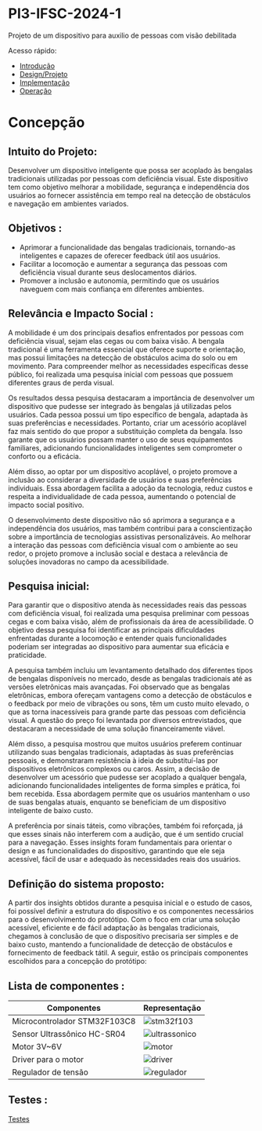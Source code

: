 # PI3-IFSC-2024-1

Projeto de um dispositivo para auxilio de pessoas com visão debilitada

Acesso rápido:

  - [Introdução](./README.md)
  - [Design/Projeto](./design.md)
  - [Implementação](./implementação.md)
  - [Operação](./operação.md)

# Concepção

## Intuito do Projeto:

Desenvolver um dispositivo inteligente que possa ser acoplado às bengalas tradicionais utilizadas por pessoas com deficiência visual. Este dispositivo tem como objetivo melhorar a mobilidade, segurança e independência dos usuários ao fornecer assistência em tempo real na detecção de obstáculos e navegação em ambientes variados.

## Objetivos :

 -   Aprimorar a funcionalidade das bengalas tradicionais, tornando-as inteligentes e capazes de oferecer feedback útil aos usuários.
 -   Facilitar a locomoção e aumentar a segurança das pessoas com deficiência visual durante seus deslocamentos diários.
 -   Promover a inclusão e autonomia, permitindo que os usuários naveguem com mais confiança em diferentes ambientes.

## Relevância e Impacto Social :

A mobilidade é um dos principais desafios enfrentados por pessoas com deficiência visual, sejam elas cegas ou com baixa visão. A bengala tradicional é uma ferramenta essencial que oferece suporte e orientação, mas possui limitações na detecção de obstáculos acima do solo ou em movimento. Para compreender melhor as necessidades específicas desse público, foi realizada uma pesquisa inicial com pessoas que possuem diferentes graus de perda visual.

Os resultados dessa pesquisa destacaram a importância de desenvolver um dispositivo que pudesse ser integrado às bengalas já utilizadas pelos usuários. Cada pessoa possui um tipo específico de bengala, adaptada às suas preferências e necessidades. Portanto, criar um acessório acoplável faz mais sentido do que propor a substituição completa da bengala. Isso garante que os usuários possam manter o uso de seus equipamentos familiares, adicionando funcionalidades inteligentes sem comprometer o conforto ou a eficácia.

Além disso, ao optar por um dispositivo acoplável, o projeto promove a inclusão ao considerar a diversidade de usuários e suas preferências individuais. Essa abordagem facilita a adoção da tecnologia, reduz custos e respeita a individualidade de cada pessoa, aumentando o potencial de impacto social positivo.

O desenvolvimento deste dispositivo não só aprimora a segurança e a independência dos usuários, mas também contribui para a conscientização sobre a importância de tecnologias assistivas personalizáveis. Ao melhorar a interação das pessoas com deficiência visual com o ambiente ao seu redor, o projeto promove a inclusão social e destaca a relevância de soluções inovadoras no campo da acessibilidade.

## Pesquisa inicial:

Para garantir que o dispositivo atenda às necessidades reais das pessoas com deficiência visual, foi realizada uma pesquisa preliminar com pessoas cegas e com baixa visão, além de profissionais da área de acessibilidade. O objetivo dessa pesquisa foi identificar as principais dificuldades enfrentadas durante a locomoção e entender quais funcionalidades poderiam ser integradas ao dispositivo para aumentar sua eficácia e praticidade.

A pesquisa também incluiu um levantamento detalhado dos diferentes tipos de bengalas disponíveis no mercado, desde as bengalas tradicionais até as versões eletrônicas mais avançadas. Foi observado que as bengalas eletrônicas, embora ofereçam vantagens como a detecção de obstáculos e o feedback por meio de vibrações ou sons, têm um custo muito elevado, o que as torna inacessíveis para grande parte das pessoas com deficiência visual. A questão do preço foi levantada por diversos entrevistados, que destacaram a necessidade de uma solução financeiramente viável.

Além disso, a pesquisa mostrou que muitos usuários preferem continuar utilizando suas bengalas tradicionais, adaptadas às suas preferências pessoais, e demonstraram resistência à ideia de substituí-las por dispositivos eletrônicos complexos ou caros. Assim, a decisão de desenvolver um acessório que pudesse ser acoplado a qualquer bengala, adicionando funcionalidades inteligentes de forma simples e prática, foi bem recebida. Essa abordagem permite que os usuários mantenham o uso de suas bengalas atuais, enquanto se beneficiam de um dispositivo inteligente de baixo custo.

A preferência por sinais táteis, como vibrações, também foi reforçada, já que esses sinais não interferem com a audição, que é um sentido crucial para a navegação. Esses insights foram fundamentais para orientar o design e as funcionalidades do dispositivo, garantindo que ele seja acessível, fácil de usar e adequado às necessidades reais dos usuários.

## Definição do sistema proposto:

A partir dos insights obtidos durante a pesquisa inicial e o estudo de casos, foi possível definir a estrutura do dispositivo e os componentes necessários para o desenvolvimento do protótipo. Com o foco em criar uma solução acessível, eficiente e de fácil adaptação às bengalas tradicionais, chegamos à conclusão de que o dispositivo precisaria ser simples e de baixo custo, mantendo a funcionalidade de detecção de obstáculos e fornecimento de feedback tátil. A seguir, estão os principais componentes escolhidos para a concepção do protótipo:

## Lista de componentes :

| Componentes                          |Representação       |
| -------------------------------------|------------------- |
| Microcontrolador STM32F103C8         | ![stm32f103](https://ae01.alicdn.com/kf/Sd6e543a09d0648a8912329bc7725d665w.jpg_640x640Q90.jpg_.webp) |
| Sensor Ultrassônico HC-SR04          | ![ultrassonico](https://cdn.awsli.com.br/600x700/78/78150/produto/2888532/62bc744cec.jpg) |
| Motor 3V~6V                          | ![motor](https://cdn.awsli.com.br/380x380/468/468162/produto/1941431669db977161.jpg)      |        
| Driver para o motor                  | ![driver](https://rukminim2.flixcart.com/image/416/416/k44hksw0/transistor/p/r/n/20-pics-2n2222-npn-transistor-sme-original-imafn327jjweqgzf.jpeg?q=70&crop=false)|
| Regulador de tensão                  | ![regulador](https://www.ryndackcomponentes.com.br/media/catalog/product/cache/1/image/9df78eab33525d08d6e5fb8d27136e95/i/m/image_5423.jpg)| 

## Testes :

[Testes](./testes.md)


